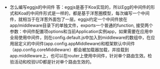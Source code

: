 * 怎么编写eggjs的中间件
  答：eggjs是基于Koa实现的，所以Egg的中间件的形式和Koa的中间件形式是一样的，都是基于洋葱圈模型，每次编写一个中间件，就相当于在洋葱外面包了一层。eggjs约定一个中间件放在app/middleware目录下的单独文件，exports一个普通的function, 接受两个参数：中间件配置项options和当前Application实例app，如果需要在应用中全局使用中间件，则在config.default.js中加入到middleware的数组中，在应用层定义的中间件(app.config.appMiddleware)和框架默认中间件（app.config.coreMiddleware）都会被加载器加载，并挂载到app.middleware上，也可以在router上使用中间件，针对单个路由生效。检验活动和校验UID都是针对单个路由生效的。